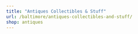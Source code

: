 ```yaml
---
title: "Antiques Collectibles & Stuff"
url: /baltimore/antiques-collectibles-and-stuff/
shop: antiques
---
```

